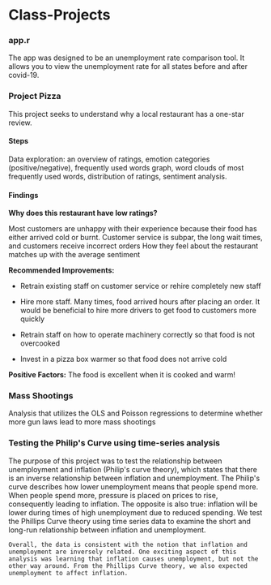# Class-Projects

### app.r

The app was designed to be an unemployment rate comparison tool. It allows you to view the unemployment rate for all states before and after covid-19.


### Project Pizza

This project seeks to understand why a local restaurant has a one-star review.

#### Steps

Data exploration: an overview of ratings, emotion categories (positive/negative), frequently used words graph, word clouds of most frequently used words, distribution of ratings, sentiment analysis.

#### Findings

**Why does this restaurant have low ratings?**

Most customers are unhappy with their experience because their food has either arrived cold or burnt. 
Customer service is subpar, the long wait times, and customers receive incorrect orders
How they feel about the restaurant matches up with the average sentiment

**Recommended Improvements:**

- Retrain existing staff on customer service or rehire completely new staff

- Hire more staff. Many times, food arrived hours after placing an order. It would be beneficial to hire more drivers to get food to customers more quickly

- Retrain staff on how to operate machinery correctly so that food is not overcooked 

- Invest in a pizza box warmer so that food does not arrive cold

**Positive Factors:**
The food is excellent when it is cooked and warm!


### Mass Shootings

Analysis that utilizes the OLS and Poisson regressions to determine whether more gun laws lead to more mass shootings

### Testing the Philip's Curve using time-series analysis

  The purpose of this project was to test the relationship between unemployment and inflation (Philip's curve theory), which states that there is an inverse relationship between inflation and unemployment. The Philip's curve describes how lower unemployment means that people spend more. When people spend more, pressure is placed on prices to rise, consequently leading to inflation. The opposite is also true: inflation will be lower during times of high unemployment due to reduced spending. We test the Phillips Curve theory using time series data to examine the short and long-run relationship between inflation and unemployment.

	Overall, the data is consistent with the notion that inflation and unemployment are inversely related. One exciting aspect of this analysis was learning that inflation causes unemployment, but not the other way around. From the Phillips Curve theory, we also expected unemployment to affect inflation. 



